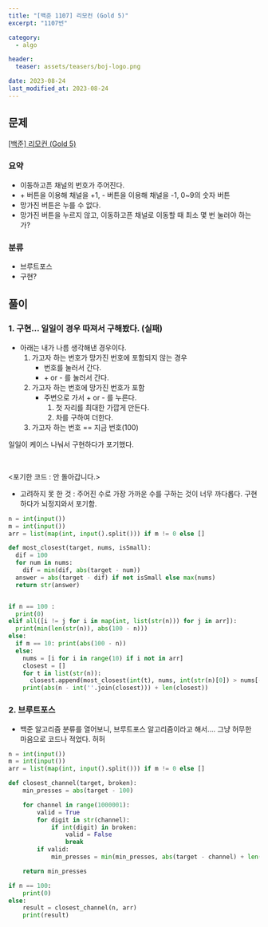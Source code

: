 ```yaml
---
title: "[백준 1107] 리모컨 (Gold 5)"
excerpt: "1107번"

category:
  - algo

header:
  teaser: assets/teasers/boj-logo.png

date: 2023-08-24
last_modified_at: 2023-08-24
---
```


## 문제

[[백준] 리모컨 (Gold 5)](https://www.acmicpc.net/problem/1107)

### 요약

- 이동하고픈 채널의 번호가 주어진다.
- \+ 버튼을 이용해 채널을 +1, - 버튼을 이용해 채널을 -1, 0~9의 숫자 버튼
- 망가진 버튼은 누를 수 없다.
- 망가진 버튼을 누르지 않고, 이동하고픈 채널로 이동할 때 최소 몇 번 눌러야 하는가?

### 분류

- 브루트포스
- 구현?

## 풀이

### 1. 구현... 일일이 경우 따져서 구해봤다. (실패)

- 아래는 내가 나름 생각해낸 경우이다.
  1. 가고자 하는 번호가 망가진 번호에 포함되지 않는 경우
     - 번호를 눌러서 간다.
     - \+ or - 를 눌러서 간다.
  2. 가고자 하는 번호에 망가진 번호가 포함
     - 주변으로 가서 + or - 를 누른다.
       1. 첫 자리를 최대한 가깝게 만든다.
       2. 차를 구하여 더한다.
  3. 가고자 하는 번호 == 지금 번호(100)

일일이 케이스 나눠서 구현하다가 포기했다.

<br>

\<포기한 코드 : 안 돌아갑니다.\>

- 고려하지 못 한 것 : 주어진 수로 가장 가까운 수를 구하는 것이 너무 까다롭다. 구현하다가 뇌정지와서 포기함.

```python
n = int(input())
m = int(input())
arr = list(map(int, input().split())) if m != 0 else []

def most_closest(target, nums, isSmall):
  dif = 100
  for num in nums:
    dif = min(dif, abs(target - num))
  answer = abs(target - dif) if not isSmall else max(nums)
  return str(answer)


if n == 100 :
  print(0)
elif all([i != j for i in map(int, list(str(n))) for j in arr]):
  print(min(len(str(n)), abs(100 - n)))
else:
  if m == 10: print(abs(100 - n))
  else:
    nums = [i for i in range(10) if i not in arr]
    closest = []
    for t in list(str(n)):
      closest.append(most_closest(int(t), nums, int(str(n)[0]) > nums[-1]))
    print(abs(n - int(''.join(closest))) + len(closest))

```

### 2. 브루트포스

- 백준 알고리즘 분류를 열어보니, 브루트포스 알고리즘이라고 해서.... 그냥 허무한 마음으로 코드나 적었다. 허허

```python
n = int(input())
m = int(input())
arr = list(map(int, input().split())) if m != 0 else []

def closest_channel(target, broken):
    min_presses = abs(target - 100)

    for channel in range(1000001):
        valid = True
        for digit in str(channel):
            if int(digit) in broken:
                valid = False
                break
        if valid:
            min_presses = min(min_presses, abs(target - channel) + len(str(channel)))

    return min_presses

if n == 100:
    print(0)
else:
    result = closest_channel(n, arr)
    print(result)

```
